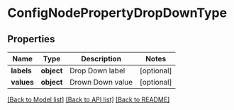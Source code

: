 # ConfigNodePropertyDropDownType

## Properties
Name | Type | Description | Notes
------------ | ------------- | ------------- | -------------
**labels** | **object** | Drop Down label | [optional] 
**values** | **object** | Drown Down value | [optional] 

[[Back to Model list]](../README.md#documentation-for-models) [[Back to API list]](../README.md#documentation-for-api-endpoints) [[Back to README]](../README.md)


